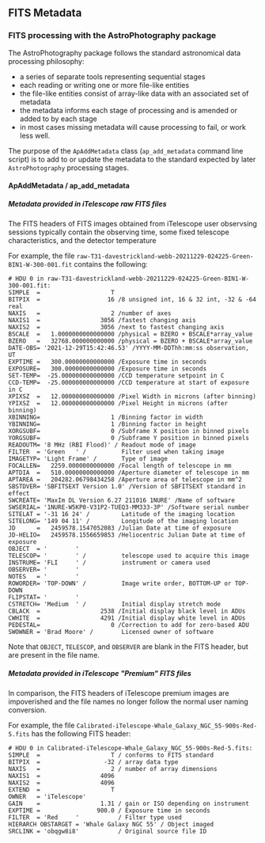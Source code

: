 ## FITS Metadata

### FITS processing with the AstroPhotography package

The AstroPhotography package follows the standard astronomical data 
processing philosophy: 

- a series of separate tools representing sequential stages 
- each reading or writing one or more file-like entities 
- the file-like entities consist of array-like data with an associated
  set of metadata
- the metadata informs each stage of processing and is amended or added
  to by each stage
- in most cases missing metadata will cause processing to fail, or
  work less well. 
  
The purpose of the `ApAddMetadata` class (`ap_add_metadata` command line 
script) is to add to or update the metadata to the standard expected by
later `AstroPhotography` processing stages.

#### ApAddMetadata / ap_add_metadata

##### Metadata provided in iTelescope raw FITS files

The FITS headers of FITS images obtained from iTelescope user observsing
sessions typically contain the observing time, some fixed telescope 
characteristics, and the detector temperature

For example, the file `raw-T31-davestrickland-webb-20211229-024225-Green-BIN1-W-300-001.fit` 
contains the following:

```
# HDU 0 in raw-T31-davestrickland-webb-20211229-024225-Green-BIN1-W-300-001.fit:
SIMPLE  =                    T                                                  
BITPIX  =                   16 /8 unsigned int, 16 & 32 int, -32 & -64 real     
NAXIS   =                    2 /number of axes                                  
NAXIS1  =                 3056 /fastest changing axis                           
NAXIS2  =                 3056 /next to fastest changing axis                   
BSCALE  =   1.0000000000000000 /physical = BZERO + BSCALE*array_value           
BZERO   =   32768.000000000000 /physical = BZERO + BSCALE*array_value           
DATE-OBS= '2021-12-29T15:42:46.53' /YYYY-MM-DDThh:mm:ss observation, UT         
EXPTIME =   300.00000000000000 /Exposure time in seconds                        
EXPOSURE=   300.00000000000000 /Exposure time in seconds                        
SET-TEMP=  -25.000000000000000 /CCD temperature setpoint in C                   
CCD-TEMP=  -25.000000000000000 /CCD temperature at start of exposure in C       
XPIXSZ  =   12.000000000000000 /Pixel Width in microns (after binning)          
YPIXSZ  =   12.000000000000000 /Pixel Height in microns (after binning)         
XBINNING=                    1 /Binning factor in width                         
YBINNING=                    1 /Binning factor in height                        
XORGSUBF=                    0 /Subframe X position in binned pixels            
YORGSUBF=                    0 /Subframe Y position in binned pixels            
READOUTM= '8 MHz (RBI Flood)' / Readout mode of image                           
FILTER  = 'Green   ' /          Filter used when taking image                   
IMAGETYP= 'Light Frame' /       Type of image                                   
FOCALLEN=   2259.0000000000000 /Focal length of telescope in mm                 
APTDIA  =   510.00000000000000 /Aperture diameter of telescope in mm            
APTAREA =   204282.06798434258 /Aperture area of telescope in mm^2              
SBSTDVER= 'SBFITSEXT Version 1.0' /Version of SBFITSEXT standard in effect      
SWCREATE= 'MaxIm DL Version 6.27 211016 1NURE' /Name of software                
SWSERIAL= '1NURE-W5KP0-V31P2-TUEQ3-MM333-3P' /Software serial number            
SITELAT = '-31 16 24' /         Latitude of the imaging location                
SITELONG= '149 04 11' /         Longitude of the imaging location               
JD      =   2459578.1547052083 /Julian Date at time of exposure                 
JD-HELIO=   2459578.1556659853 /Heliocentric Julian Date at time of exposure    
OBJECT  = '        '                                                            
TELESCOP= '        ' /          telescope used to acquire this image            
INSTRUME= 'FLI     ' /          instrument or camera used                       
OBSERVER= '        '                                                            
NOTES   = '        '                                                            
ROWORDER= 'TOP-DOWN' /          Image write order, BOTTOM-UP or TOP-DOWN        
FLIPSTAT= '        '                                                            
CSTRETCH= 'Medium  ' /          Initial display stretch mode                    
CBLACK  =                 2538 /Initial display black level in ADUs             
CWHITE  =                 4291 /Initial display white level in ADUs             
PEDESTAL=                    0 /Correction to add for zero-based ADU            
SWOWNER = 'Brad Moore' /        Licensed owner of software       
```

Note that `OBJECT`, `TELESCOP`, and `OBSERVER` are blank in the FITS 
header, but are present in the file name. 

##### Metadata provided in iTelescope "Premium" FITS files

In comparison, the FITS headers of iTelescope premium images are 
impoverished and the file names no longer follow the normal user naming
conversion. 

For example, the file `Calibrated-iTelescope-Whale_Galaxy_NGC_55-900s-Red-5.fits` 
has the following FITS header:

```
# HDU 0 in Calibrated-iTelescope-Whale_Galaxy_NGC_55-900s-Red-5.fits:
SIMPLE  =                    T / conforms to FITS standard                      
BITPIX  =                  -32 / array data type                                
NAXIS   =                    2 / number of array dimensions                     
NAXIS1  =                 4096                                                  
NAXIS2  =                 4096                                                  
EXTEND  =                    T                                                  
OWNER   = 'iTelescope'                                                          
GAIN    =                 1.31 / gain or ISO depending on instrument            
EXPTIME =                900.0 / Exposure time in seconds                       
FILTER  = 'Red     '           / Filter type used                               
HIERARCH OBSTARGET = 'Whale Galaxy NGC 55' / Object imaged                      
SRCLINK = 'obqgw8i8'           / Original source file ID  
```
